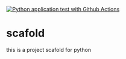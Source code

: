 [![Python application test with Github Actions](https://github.com/josejuanramos/scafold/actions/workflows/main.yml/badge.svg)](https://github.com/josejuanramos/scafold/actions/workflows/main.yml)

# scafold
this is a project scafold for python
